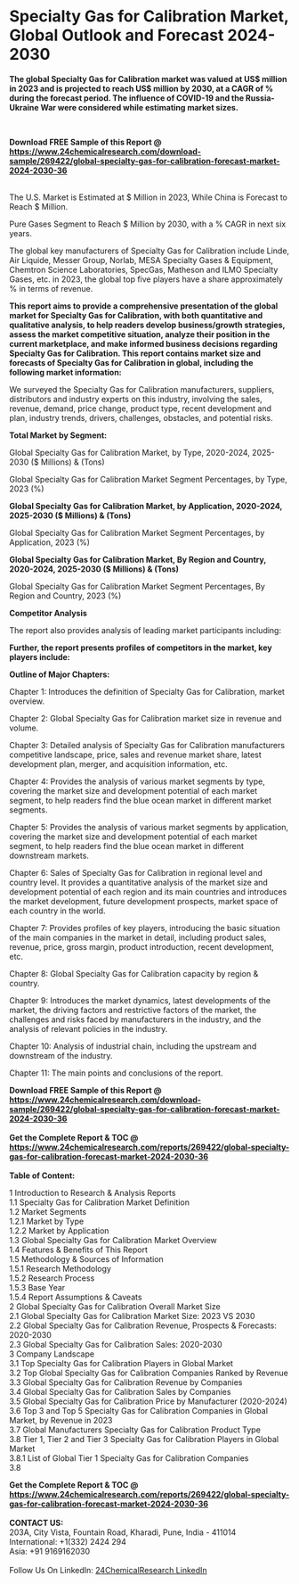 <h1>Specialty Gas for Calibration Market, Global Outlook and Forecast 2024-2030</h1><p><strong>The global Specialty Gas for Calibration market was valued at US$ million in 2023 and is projected to reach US$ million by 2030, at a CAGR of % during the forecast period. The influence of COVID-19 and the Russia-Ukraine War were considered while estimating market sizes.</strong></p><p>
</p><p><strong> </strong></p><div><b>Download FREE Sample of this Report @ 
            <a href="https://www.24chemicalresearch.com/download-sample/269422/global-specialty-gas-for-calibration-forecast-market-2024-2030-36">
            https://www.24chemicalresearch.com/download-sample/269422/global-specialty-gas-for-calibration-forecast-market-2024-2030-36</a></b></div><br><p>
The U.S. Market is Estimated at $ Million in 2023, While China is Forecast to Reach $ Million.</p><p>
Pure Gases Segment to Reach $ Million by 2030, with a % CAGR in next six years.</p><p>
The global key manufacturers of Specialty Gas for Calibration include Linde, Air Liquide, Messer Group, Norlab, MESA Specialty Gases &amp; Equipment, Chemtron Science Laboratories, SpecGas, Matheson and ILMO Specialty Gases, etc. in 2023, the global top five players have a share approximately % in terms of revenue.</p><p>
<strong>This report aims to provide a comprehensive presentation of the global market for Specialty Gas for Calibration, with both quantitative and qualitative analysis, to help readers develop business/growth strategies, assess the market competitive situation, analyze their position in the current marketplace, and make informed business decisions regarding Specialty Gas for Calibration. This report contains market size and forecasts of Specialty Gas for Calibration in global, including the following market information:</strong></p><p>
</p><p>
</p><p>We surveyed the Specialty Gas for Calibration manufacturers, suppliers, distributors and industry experts on this industry, involving the sales, revenue, demand, price change, product type, recent development and plan, industry trends, drivers, challenges, obstacles, and potential risks.</p><p>
<strong>Total Market by Segment:</strong></p><p>
Global Specialty Gas for Calibration Market, by Type, 2020-2024, 2025-2030 ($ Millions) &amp; (Tons)</p><p>
Global Specialty Gas for Calibration Market Segment Percentages, by Type, 2023 (%)</p><p>
</p><p>
</p><p><strong>Global Specialty Gas for Calibration Market, by Application, 2020-2024, 2025-2030 ($ Millions) &amp; (Tons)</strong></p><p>
Global Specialty Gas for Calibration Market Segment Percentages, by Application, 2023 (%)</p><p>
</p><p>
</p><p><strong>Global Specialty Gas for Calibration Market, By Region and Country, 2020-2024, 2025-2030 ($ Millions) &amp; (Tons)</strong></p><p>
Global Specialty Gas for Calibration Market Segment Percentages, By Region and Country, 2023 (%)</p><p>
</p><p>
</p><p><strong>Competitor Analysis</strong></p><p>
The report also provides analysis of leading market participants including:</p><p>
</p><p>
</p><p><strong>Further, the report presents profiles of competitors in the market, key players include:</strong></p><p>
</p><p>
</p><p><strong>Outline of Major Chapters:</strong></p><p>
Chapter 1: Introduces the definition of Specialty Gas for Calibration, market overview.</p><p>
Chapter 2: Global Specialty Gas for Calibration market size in revenue and volume.</p><p>
Chapter 3: Detailed analysis of Specialty Gas for Calibration manufacturers competitive landscape, price, sales and revenue market share, latest development plan, merger, and acquisition information, etc.</p><p>
Chapter 4: Provides the analysis of various market segments by type, covering the market size and development potential of each market segment, to help readers find the blue ocean market in different market segments.</p><p>
Chapter 5: Provides the analysis of various market segments by application, covering the market size and development potential of each market segment, to help readers find the blue ocean market in different downstream markets.</p><p>
Chapter 6: Sales of Specialty Gas for Calibration in regional level and country level. It provides a quantitative analysis of the market size and development potential of each region and its main countries and introduces the market development, future development prospects, market space of each country in the world.</p><p>
Chapter 7: Provides profiles of key players, introducing the basic situation of the main companies in the market in detail, including product sales, revenue, price, gross margin, product introduction, recent development, etc.</p><p>
Chapter 8: Global Specialty Gas for Calibration capacity by region &amp; country.</p><p>
Chapter 9: Introduces the market dynamics, latest developments of the market, the driving factors and restrictive factors of the market, the challenges and risks faced by manufacturers in the industry, and the analysis of relevant policies in the industry.</p><p>
Chapter 10: Analysis of industrial chain, including the upstream and downstream of the industry.</p><p>
Chapter 11: The main points and conclusions of the report.</p><div><b>Download FREE Sample of this Report @ 
            <a href="https://www.24chemicalresearch.com/download-sample/269422/global-specialty-gas-for-calibration-forecast-market-2024-2030-36">
            https://www.24chemicalresearch.com/download-sample/269422/global-specialty-gas-for-calibration-forecast-market-2024-2030-36</a></b></div><br><div><b>Get the Complete Report & TOC @ 
            <a href="https://www.24chemicalresearch.com/reports/269422/global-specialty-gas-for-calibration-forecast-market-2024-2030-36">
            https://www.24chemicalresearch.com/reports/269422/global-specialty-gas-for-calibration-forecast-market-2024-2030-36</a></b></div><br>
            <b>Table of Content:</b><p>1 Introduction to Research & Analysis Reports<br />
    1.1 Specialty Gas for Calibration Market Definition<br />
    1.2 Market Segments<br />
        1.2.1 Market by Type<br />
        1.2.2 Market by Application<br />
    1.3 Global Specialty Gas for Calibration Market Overview<br />
    1.4 Features & Benefits of This Report<br />
    1.5 Methodology & Sources of Information<br />
        1.5.1 Research Methodology<br />
        1.5.2 Research Process<br />
        1.5.3 Base Year<br />
        1.5.4 Report Assumptions & Caveats<br />
2 Global Specialty Gas for Calibration Overall Market Size<br />
    2.1 Global Specialty Gas for Calibration Market Size: 2023 VS 2030<br />
    2.2 Global Specialty Gas for Calibration Revenue, Prospects & Forecasts: 2020-2030<br />
    2.3 Global Specialty Gas for Calibration Sales: 2020-2030<br />
3 Company Landscape<br />
    3.1 Top Specialty Gas for Calibration Players in Global Market<br />
    3.2 Top Global Specialty Gas for Calibration Companies Ranked by Revenue<br />
    3.3 Global Specialty Gas for Calibration Revenue by Companies<br />
    3.4 Global Specialty Gas for Calibration Sales by Companies<br />
    3.5 Global Specialty Gas for Calibration Price by Manufacturer (2020-2024)<br />
    3.6 Top 3 and Top 5 Specialty Gas for Calibration Companies in Global Market, by Revenue in 2023<br />
    3.7 Global Manufacturers Specialty Gas for Calibration Product Type<br />
    3.8 Tier 1, Tier 2 and Tier 3 Specialty Gas for Calibration Players in Global Market<br />
        3.8.1 List of Global Tier 1 Specialty Gas for Calibration Companies<br />
        3.8</p><div><b>Get the Complete Report & TOC @ 
            <a href="https://www.24chemicalresearch.com/reports/269422/global-specialty-gas-for-calibration-forecast-market-2024-2030-36">
            https://www.24chemicalresearch.com/reports/269422/global-specialty-gas-for-calibration-forecast-market-2024-2030-36</a></b></div><br><b>CONTACT US:</b><br>
            203A, City Vista, Fountain Road, Kharadi, Pune, India - 411014<br>
            International: +1(332) 2424 294<br>
            Asia: +91 9169162030 <br><br>
            Follow Us On LinkedIn: <a href="https://www.linkedin.com/company/24chemicalresearch/">24ChemicalResearch LinkedIn</a>